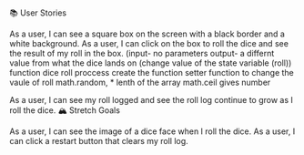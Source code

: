 📚 User Stories

As a user, I can see a square box on the screen with a black border and a white background.
As a user, I can click on the box to roll the dice and see the result of my roll in the box.
(input- no parameters 
output- a differnt value from what the dice lands on (change value of the state variable (roll))
function dice roll
proccess create the function
setter function to change the vaule of roll
math.random, * lenth of the array  math.ceil gives number 


As a user, I can see my roll logged and see the roll log continue to grow as I roll the dice.
🏔 Stretch Goals

As a user, I can see the image of a dice face when I roll the dice.
As a user, I can click a restart button that clears my roll log.
